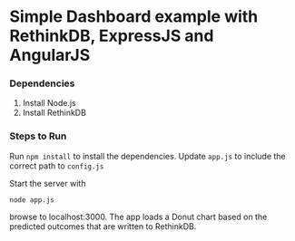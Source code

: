 # Simple Dashboard example with RethinkDB, ExpressJS and AngularJS

### Dependencies
1. Install Node.js
2. Install RethinkDB

### Steps to Run ###
Run `npm install` to install the dependencies.
Update ``app.js`` to include the correct path to `config.js`

Start the server with
```
node app.js
```
browse to localhost:3000. The app loads a Donut chart based on the predicted outcomes that are written to RethinkDB.
